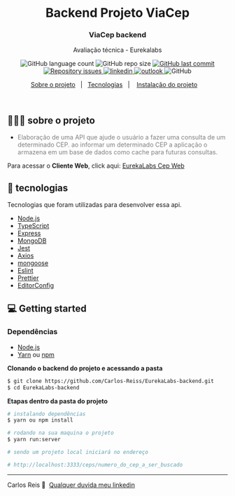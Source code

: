 <h1 align="center">
	<!-- <img alt="Logo" src=".github/logo.png" width="200px" /> -->
  Backend Projeto ViaCep
</h1>

<h3 align="center">
  ViaCep backend
</h3>

<p align="center">Avaliação técnica - Eurekalabs</p>

<p align="center">

  <img alt="GitHub language count" src="https://img.shields.io/github/languages/count/carlos-reiss/Eurekalabs-backend?style=flat-square">


<img alt="GitHub repo size" src="https://img.shields.io/github/repo-size/carlos-reiss/EurekaLabs-backend?style=flat-square">

  <a href="https://github.com/carlos-reiss/Eurekalabs-backend/commits/master">
    <img alt="GitHub last commit" src="https://img.shields.io/github/last-commit/carlos-reiss/Eurekalabs-backend?style=flat-square">
  </a>

  <a href="https://github.com/carlos-reiss/Eurekalabs-backend/issues">
    <img alt="Repository issues" src="https://img.shields.io/github/issues/carlos-reiss/Eurekalabs-backend">
  </a>


  <a href="https://www.linkedin.com/in/carlos-antonio-reis-b62893185/" >
    <img alt="linkedin" src="https://img.shields.io/badge/Carlos%20Reis-linkedin-blue" >
  </a>
  <a href="carlosreis10.06@hotmail.com" >
    <img alt="outlook" src="https://img.shields.io/badge/Carlos%20Reis-outlook-blue" >
  </a>
  <img alt="GitHub" src="https://img.shields.io/github/license/carlos-reiss/Eurekalabs-backend?style=flat-square">

</p>

<p align="center">
  <a href="#-sobre-o-projeto">Sobre o projeto</a>&nbsp;&nbsp;&nbsp;|&nbsp;&nbsp;
  <a href="#-tecnologias">Tecnologias</a>&nbsp;&nbsp;&nbsp;|&nbsp;&nbsp;&nbsp;
  <a href="#-getting-started">Instalação do projeto</a>&nbsp;&nbsp;&nbsp;&nbsp;

</p>

<br>

## 👨🏻‍💻 sobre o projeto

- <p style="color: gray;">Elaboração de uma API que ajude o usuário a fazer uma consulta de um determinado CEP. ao informar um determinado CEP a aplicação o armazena em um base de dados como cache para futuras consultas.</p>

Para acessar o **Cliente Web**, click aqui: [EurekaLabs Cep Web](https://github/carlos-reiss/)</br>

## 🚀 tecnologias

Tecnologias que foram utilizadas para desenvolver essa api.

- [Node.js](https://nodejs.org/en/)
- [TypeScript](https://www.typescriptlang.org/)
- [Express](https://expressjs.com/pt-br/)
- [MongoDB](https://www.mongodb.com/cloud/atlas)
- [Jest](https://jestjs.io/)
- [Axios](https://github.com/axios/axios)
- [mongoose](https://mongoosejs.com/)
- [Eslint](https://eslint.org/)
- [Prettier](https://prettier.io/)
- [EditorConfig](https://editorconfig.org/)

## 💻 Getting started



### Dependências

- [Node.js](https://nodejs.org/en/)
- [Yarn](https://classic.yarnpkg.com/) ou [npm](https://www.npmjs.com/)


**Clonando o backend do projeto e acessando a pasta**

```bash
$ git clone https://github.com/Carlos-Reiss/EurekaLabs-backend.git
$ cd EurekaLabs-backend
```

**Etapas dentro da pasta do projeto**

```bash
# instalando dependências
$ yarn ou npm install

# rodando na sua maquina o projeto
$ yarn run:server

# sendo um projeto local iniciará no endereço

# http://localhost:3333/ceps/numero_do_cep_a_ser_buscado
```


---

Carlos Reis 👋 &nbsp;[Qualquer duvida meu linkedin](https://www.linkedin.com/in/carlos-antonio-reis-b62893185/)

